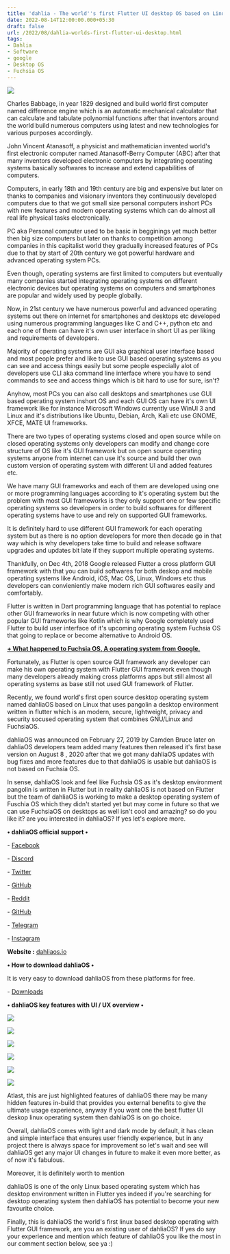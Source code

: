 ```yaml
---
title: 'dahlia - The world''s first Flutter UI desktop OS based on Linux.'
date: 2022-08-14T12:00:00.000+05:30
draft: false
url: /2022/08/dahlia-worlds-first-flutter-ui-desktop.html
tags: 
- Dahlia
- Software
- google
- Desktop OS
- Fuchsia OS
---
```


 [![](https://lh3.googleusercontent.com/-UNQz5ZfgKW8/YvlIgOe5pgI/AAAAAAAANHE/eCSSruN7ZVMO1UWUUq1PW1ZSFWqQDnXegCNcBGAsYHQ/s1600/1660504186822375-0.png)](https://lh3.googleusercontent.com/-UNQz5ZfgKW8/YvlIgOe5pgI/AAAAAAAANHE/eCSSruN7ZVMO1UWUUq1PW1ZSFWqQDnXegCNcBGAsYHQ/s1600/1660504186822375-0.png) 

  

  

  

  

  

Charles Babbage, in year 1829 designed and build world first computer named difference engine which is an automatic mechanical calculator that can calculate and tabulate polynomial functions after that inventors around the world build numerous computers using latest and new technologies for various purposes accordingly.

  

John Vincent Atanasoff, a physicist and mathematician invented world's first electronic computer named Atanasoff-Berry Computer (ABC) after that many inventors developed electronic computers by integrating operating systems basically softwares to increase and extend capabilities of computers.

  

Computers, in early 18th and 19th century are big and expensive but later on thanks to companies and visionary inventors they continuously developed computers due to that we got small size personal computers inshort PCs with new features and modern operating systems which can do almost all real life physical tasks electronically.

  

PC aka Personal computer used to be basic in begginings yet much better then big size computers but later on thanks to competition among companies in this capitalist world they gradually increased features of PCs due to that by start of 20th century we got powerful hardware and advanced operating system PCs.

  

Even though, operating systems are first limited to computers but eventually many companies started integrating operating systems on different electronic devices but operating systems on computers and smartphones are popular and widely used by people globally.

  

Now, in 21st century we have numerous powerful and advanced operating systems out there on internet for smartphones and desktops etc developed using numerous programming languages like C and C++, python etc and each one of them can have it's own user interface in short UI as per liking and requirements of developers.

  

Majority of operating systems are GUI aka graphical user interface based and most people prefer and like to use GUI based operating systems as you can see and access things easily but some people especially alot of developers use CLI aka command line interface where you have to send commands to see and access things which is bit hard to use for sure, isn't?

  

Anyhow, most PCs you can also call desktops and smartphones use GUI based operating system inshort OS and each GUI OS can have it's own UI framework like for instance Microsoft Windows currently use WinUI 3 and Linux and it's distributions like Ubuntu, Debian, Arch, Kali etc use GNOME, XFCE, MATE UI frameworks.

  

There are two types of operating systems closed and open source while on closed operating systems only developers can modify and change core structure of OS like it's GUI framework but on open source operating systems anyone from internet can use it's source and build ther own custom version of operating system with different UI and added features etc.

  

We have many GUI frameworks and each of them are developed using one or more programming languages according to it's operating system but the problem with most GUI frameworks is they only support one or few specific operating systems so developers in order to build softwares for different operating systems have to use and rely on supported GUI frameworks.

  

It is definitely hard to use different GUI framework for each operating system but as there is no option developers for more then decade go in that way which is why developers take time to build and release software upgrades and updates bit late if they support multiple operating systems.

  

Thankfully, on Dec 4th, 2018 Google released Flutter a cross platform GUI framework with that you can build softwares for both deskop and mobile operating systems like Android, iOS, Mac OS, Linux, Windows etc thus developers can convieniently make modern rich GUI softwares easily and comfortably.

  

Flutter is written in Dart programming language that has potential to replace other GUI frameworks in near future which is now competing with other popular GUI frameworks like Kotlin which is why Google completely used Flutter to build user interface of it's upcoming operating system Fuchsia OS that going to replace or become alternative to Android OS.

  

**[\+ What happened to Fuchsia OS, A operating system from Google.](https://www.techtracker.in/2022/07/what-happened-to-fuchsia-os-operating.html)**

  

Fortunately, as Flutter is open source GUI framework any developer can make his own operating system with Flutter GUI framework even though many developers already making cross platforms apps but still almost all operating systems as base still not used GUI framework of Flutter.

  

Recently, we found world's first open source desktop operating system named dahliaOS based on Linux that uses pangolin a desktop environment written in flutter which is an modern, secure, lightweight, privacy and security socused operating system that combines GNU/Linux and FuchsiaOS.

  

dahliaOS was announced on February 27, 2019 by Camden Bruce later on dahliaOS developers team added many features then released it's first base version on August 8 , 2020 after that we got many dahliaOS updates with bug fixes and more features due to that dahliaOS is usable but dahliaOS is not based on Fuchsia OS.

  

In sense, dahliaOS look and feel like Fuchsia OS as it's desktop environment pangolin is written in Flutter but in reality dahliaOS is not based on Flutter but the team of dahliaOS is working to make a desktop operating system of Fuschia OS which they didn't started yet but may come in future so that we can use FuchsiaOS on desktops as well isn't cool and amazing? so do you like it? are you interested in dahliaOS? If yes let's explore more.

  

**• dahliaOS official support •**

\- [Facebook](https://dahliaos.io/facebook)

\- [Discord](https://dahliaos.io/discord)

\- [Twitter](https://dahliaos.io/twitter)

\- [GitHub](https://dahliaos.io/github)

\- [Reddit](https://dahliaos.io/reddit)

\- [GitHub](https://dahliaos.io/github)

\- [Telegram](https://dahliaos.io/telegram)

\- [Instagram](https://dahliaos.io/instagram)

**Website :** [dahliaos.io](http://dahliaos.io)

**• How to download dahliaOS •**

It is very easy to download dahliaOS from these platforms for free.

  

\- [Downloads](https://dahliaos.io/download)

**• dahliaOS key features with UI / UX overview •**

 **[![](https://lh3.googleusercontent.com/-G58osy7XMtw/YvlIe93faBI/AAAAAAAANHA/rcw7fK4Cg-cLEHA5KcoPYpu6qLSMYCf2gCNcBGAsYHQ/s1600/1660504181247789-1.png)](https://lh3.googleusercontent.com/-G58osy7XMtw/YvlIe93faBI/AAAAAAAANHA/rcw7fK4Cg-cLEHA5KcoPYpu6qLSMYCf2gCNcBGAsYHQ/s1600/1660504181247789-1.png)** 

 **[![](https://lh3.googleusercontent.com/-c8WwcbYr2IU/YvlIdZSWyrI/AAAAAAAANG8/s1YtTMCeaDk1ALVCmgXU2UUNnS44semRACNcBGAsYHQ/s1600/1660504176352699-2.png)](https://lh3.googleusercontent.com/-c8WwcbYr2IU/YvlIdZSWyrI/AAAAAAAANG8/s1YtTMCeaDk1ALVCmgXU2UUNnS44semRACNcBGAsYHQ/s1600/1660504176352699-2.png)** 

 **[![](https://lh3.googleusercontent.com/-_0xci75vIQw/YvlIcP6usYI/AAAAAAAANG4/JVXmUSU_4xooT1mzFxqo3OMCOIeeO0u1gCNcBGAsYHQ/s1600/1660504171065656-3.png)](https://lh3.googleusercontent.com/-_0xci75vIQw/YvlIcP6usYI/AAAAAAAANG4/JVXmUSU_4xooT1mzFxqo3OMCOIeeO0u1gCNcBGAsYHQ/s1600/1660504171065656-3.png)** 

 **[![](https://lh3.googleusercontent.com/-auz_X63XfIk/YvlIa3dmEDI/AAAAAAAANG0/lA4ki__vRHYd_OQYNCs2sqOnUjvmK24kQCNcBGAsYHQ/s1600/1660504165523811-4.png)](https://lh3.googleusercontent.com/-auz_X63XfIk/YvlIa3dmEDI/AAAAAAAANG0/lA4ki__vRHYd_OQYNCs2sqOnUjvmK24kQCNcBGAsYHQ/s1600/1660504165523811-4.png)** 

 **[![](https://lh3.googleusercontent.com/-6FvgfiRVtUg/YvlIZrCwuMI/AAAAAAAANGw/8OFW5F7BDOc60ED_n96a0raemUGXuN7IgCNcBGAsYHQ/s1600/1660504159892163-5.png)](https://lh3.googleusercontent.com/-6FvgfiRVtUg/YvlIZrCwuMI/AAAAAAAANGw/8OFW5F7BDOc60ED_n96a0raemUGXuN7IgCNcBGAsYHQ/s1600/1660504159892163-5.png)** 

 [![](https://lh3.googleusercontent.com/--VZdP4Q7Vz4/YvlIYBKWtuI/AAAAAAAANGs/OsnpjpWaIyQTsrJhtc2rZ0v_2YWNv2ONgCNcBGAsYHQ/s1600/1660504154106104-6.png)](https://lh3.googleusercontent.com/--VZdP4Q7Vz4/YvlIYBKWtuI/AAAAAAAANGs/OsnpjpWaIyQTsrJhtc2rZ0v_2YWNv2ONgCNcBGAsYHQ/s1600/1660504154106104-6.png) 

  

Atlast, this are just highlighted features of dahliaOS there may be many hidden features in-build that provides you external benefits to give the ultimate usage experience, anyway if you want one the best flutter UI deskop linux operating system then dahliaOS is on go choice.

  

Overall, dahliaOS comes with light and dark mode by default, it has clean and simple interface that ensures user friendly experience, but in any project there is always space for improvement so let's wait and see will dahliaOS get any major UI changes in future to make it even more better, as of now it's fabulous.

  

Moreover, it is definitely worth to mention 

dahliaOS is one of the only Linux based operating system which has desktop environment written in Flutter yes indeed if you're searching for desktop operating system then dahliaOS has potential to become your new favourite choice.

  

Finally, this is dahliaOS the world's first linux based desktop operating with Flutter GUI framework, are you an existing user of dahliaOS? If yes do say your experience and mention which feature of dahliaOS you like the most in our comment section below, see ya :)